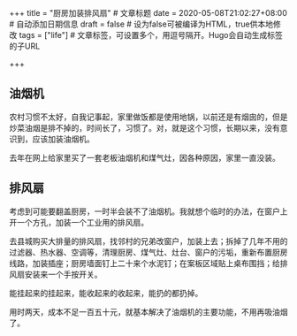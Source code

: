 +++
title = "厨房加装排风扇"  # 文章标题
date = 2020-05-08T21:02:27+08:00  # 自动添加日期信息
draft = false  # 设为false可被编译为HTML，true供本地修改
tags = ["life"]  # 文章标签，可设置多个，用逗号隔开。Hugo会自动生成标签的子URL

+++

## 油烟机

农村习惯不太好，自我记事起，家里做饭都是使用地锅，以前还是有烟囱的，但是炒菜油烟是排不掉的，时间长了，习惯了。对，就是这个习惯，长期以来，没有意识到，应该加装油烟机。

去年在网上给家里买了一套老板油烟机和煤气灶，因各种原因，家里一直没装。

## 排风扇

考虑到可能要翻盖厨房，一时半会装不了油烟机。我就想个临时的办法，在窗户上开一个方孔，加装一个工业用的排风扇。

去县城购买大排量的排风扇，找邻村的兄弟改窗户，加装上去；拆掉了几年不用的过滤器、热水器、空调等，清理厨房、煤气灶、灶台、窗户的污垢，重新布置厨房线路，加装插座；厨房墙面钉上二十来个水泥钉；在案板区域贴上桌布围挡；给排风扇安装来一个手按开关。

能挂起来的挂起来，能收起来的收起来，能扔的都扔掉。

用时两天，成本不足一百五十元，就基本解决了油烟机的主要功能，不用再吸油烟了。


